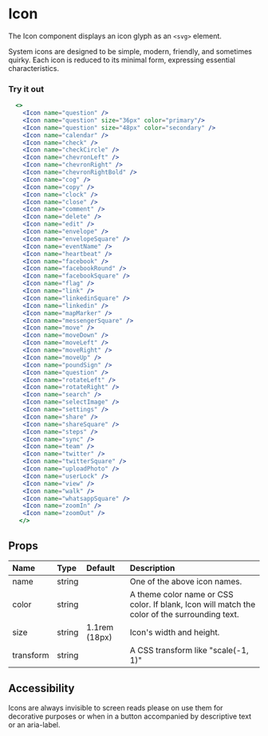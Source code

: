 # Icon

The Icon component displays an icon glyph as an `<svg>` element.

System icons are designed to be simple, modern, friendly, and sometimes quirky.
Each icon is reduced to its minimal form, expressing essential characteristics.

### Try it out

```.jsx
  <>
    <Icon name="question" />
    <Icon name="question" size="36px" color="primary"/>
    <Icon name="question" size="48px" color="secondary" />
    <Icon name="calendar" />
    <Icon name="check" />
    <Icon name="checkCircle" />
    <Icon name="chevronLeft" />
    <Icon name="chevronRight" />
    <Icon name="chevronRightBold" />
    <Icon name="cog" />
    <Icon name="copy" />
    <Icon name="clock" />
    <Icon name="close" />
    <Icon name="comment" />
    <Icon name="delete" />
    <Icon name="edit" />
    <Icon name="envelope" />
    <Icon name="envelopeSquare" />
    <Icon name="eventName" />
    <Icon name="heartbeat" />
    <Icon name="facebook" />
    <Icon name="facebookRound" />
    <Icon name="facebookSquare" />
    <Icon name="flag" />
    <Icon name="link" />
    <Icon name="linkedinSquare" />
    <Icon name="linkedin" />
    <Icon name="mapMarker" />
    <Icon name="messengerSquare" />
    <Icon name="move" />
    <Icon name="moveDown" />
    <Icon name="moveLeft" />
    <Icon name="moveRight" />
    <Icon name="moveUp" />
    <Icon name="poundSign" />
    <Icon name="question" />
    <Icon name="rotateLeft" />
    <Icon name="rotateRight" />
    <Icon name="search" />
    <Icon name="selectImage" />
    <Icon name="settings" />
    <Icon name="share" />
    <Icon name="shareSquare" />
    <Icon name="steps" />
    <Icon name="sync" />
    <Icon name="team" />
    <Icon name="twitter" />
    <Icon name="twitterSquare" />
    <Icon name="uploadPhoto" />
    <Icon name="userLock" />
    <Icon name="view" />
    <Icon name="walk" />
    <Icon name="whatsappSquare" />
    <Icon name="zoomIn" />
    <Icon name="zoomOut" />
   </>
```

## Props

| Name      | Type   | Default       | Description                                                                                   |
| :-------- | :----- | :------------ | :-------------------------------------------------------------------------------------------- |
| name      | string |               | One of the above icon names.                                                                  |
| color     | string |               | A theme color name or CSS color. If blank, Icon will match the color of the surrounding text. |
| size      | string | 1.1rem (18px) | Icon's width and height.                                                                      |
| transform | string |               | A CSS transform like "scale(-1, 1)"                                                           |

## Accessibility

Icons are always invisible to screen reads please on use them for decorative purposes or when in a button accompanied by descriptive text or an aria-label.
